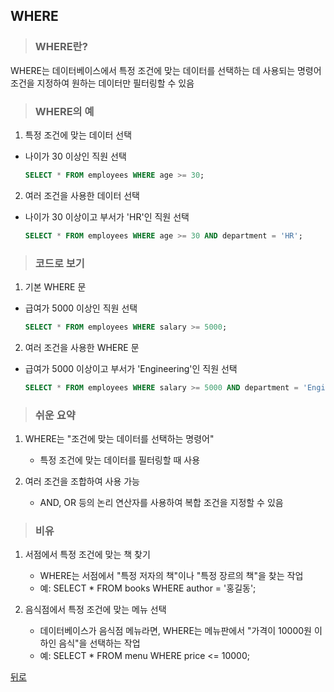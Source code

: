 ## WHERE
> ### WHERE란?
WHERE는 데이터베이스에서 특정 조건에 맞는 데이터를 선택하는 데 사용되는 명령어</br>
조건을 지정하여 원하는 데이터만 필터링할 수 있음

> ### WHERE의 예
1. 특정 조건에 맞는 데이터 선택
- 나이가 30 이상인 직원 선택
    ```sql
    SELECT * FROM employees WHERE age >= 30;
    ```

2. 여러 조건을 사용한 데이터 선택
- 나이가 30 이상이고 부서가 'HR'인 직원 선택
    ```sql
    SELECT * FROM employees WHERE age >= 30 AND department = 'HR';
    ```

> ### 코드로 보기
1. 기본 WHERE 문
- 급여가 5000 이상인 직원 선택
    ```sql
    SELECT * FROM employees WHERE salary >= 5000;
    ```

2. 여러 조건을 사용한 WHERE 문
- 급여가 5000 이상이고 부서가 'Engineering'인 직원 선택
    ```sql
    SELECT * FROM employees WHERE salary >= 5000 AND department = 'Engineering';
    ```

> ### 쉬운 요약
1. WHERE는 "조건에 맞는 데이터를 선택하는 명령어"
    - 특정 조건에 맞는 데이터를 필터링할 때 사용

2. 여러 조건을 조합하여 사용 가능
    - AND, OR 등의 논리 연산자를 사용하여 복합 조건을 지정할 수 있음

> ### 비유
1. 서점에서 특정 조건에 맞는 책 찾기
    - WHERE는 서점에서 "특정 저자의 책"이나 "특정 장르의 책"을 찾는 작업
    - 예: SELECT * FROM books WHERE author = '홍길동';

2. 음식점에서 특정 조건에 맞는 메뉴 선택
    - 데이터베이스가 음식점 메뉴라면, WHERE는 메뉴판에서 "가격이 10000원 이하인 음식"을 선택하는 작업
    - 예: SELECT * FROM menu WHERE price <= 10000;

[뒤로](mysql.md)
